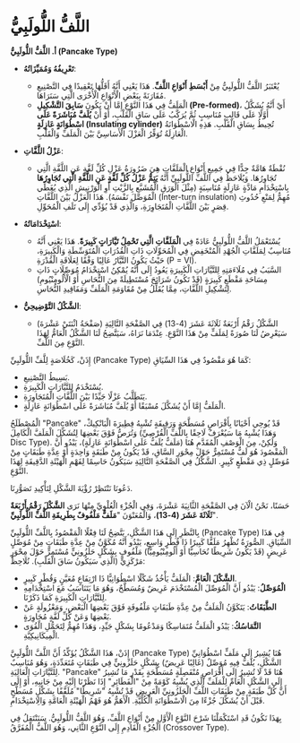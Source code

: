 # اللَّفُّ اللُّولَبِيُّ

**أ. اللَّفُّ اللُّولَبِيُّ (Pancake Type)**

*   **تَعْرِيفُهُ وَمُمَيِّزَاتُهُ**:
    *   يُعْتَبَرُ اللَّفُّ اللُّولَبِيُّ مِنْ **أَبْسَطِ أَنْوَاعِ اللَّفِّ**. هَذَا يَعْنِي أَنَّهُ أَقَلُّهَا تَعْقِيدًا فِي التَّصْنِيعِ مُقَارَنَةً بِبَعْضِ الْأَنْوَاعِ الْأُخْرَى الَّتِي سَنَرَاهَا.
    *   الْمَلَفُّ فِي هَذَا النَّوْعِ إِمَّا أَنْ يَكُونَ **سَابِقَ التَّشْكِيلِ (Pre-formed)**، أَيْ أَنَّهُ يُشَكَّلُ أَوَّلًا عَلَى قَالِبٍ مُنَاسِبٍ ثُمَّ يُرَكَّبُ عَلَى سَاقِ الْقَلْبِ، أَوْ أَنْ **يُلَفَّ مُبَاشَرَةً عَلَى اسْطُوَانَةٍ عَازِلَةٍ (Insulating cylinder)** تُحِيطُ بِسَاقِ الْقَلْبِ. هَذِهِ الْاسْطُوَانَةُ الْعَازِلَةُ تُوَفِّرُ الْعَزْلَ الْأَسَاسِيَّ بَيْنَ الْمَلَفِّ وَالْقَلْبِ.

*   **عَزْلُ اللَّفَّاتِ**:
    *   نُقْطَةٌ هَامَّةٌ جِدًّا فِي جَمِيعِ أَنْوَاعِ الْمَلَفَّاتِ هِيَ ضَرُورَةُ عَزْلِ كُلِّ لَفَّةٍ عَنِ اللَّفَّةِ الَّتِي تُجَاوِرُهَا. وَيُلَاحَظُ فِي اللَّفِّ اللُّولَبِيِّ أَنَّهُ **يَتِمُّ عَزْلُ كُلِّ لَفَّةٍ عَنِ اللَّفَّةِ الَّتِي تُجَاوِرُهَا** بِاسْتِخْدَامِ مَادَّةٍ عَازِلَةٍ مُنَاسِبَةٍ (مِثْلَ الْوَرَقِ الْمُشَبَّعِ بِالزَّيْتِ أَوِ الْوَرْنِيشِ الَّذِي يُغَطِّي الْمُوَصِّلَ نَفْسَهُ). هَذَا الْعَزْلُ بَيْنَ اللَّفَّاتِ (Inter-turn insulation) مُهِمٌّ لِمَنْعِ حُدُوثِ قِصَرٍ بَيْنَ اللَّفَّاتِ الْمُتَجَاوِرَةِ، وَالَّذِي قَدْ يُؤَدِّي إِلَى تَلَفِ الْمُحَوِّلِ.

*   **اسْتِخْدَامَاتُهُ**:
    *   يُسْتَعْمَلُ اللَّفُّ اللُّولَبِيُّ عَادَةً فِي **الْمَلَفَّاتِ الَّتِي تَحْمِلُ تَيَّارَاتٍ كَبِيرَةً**. هَذَا يَعْنِي أَنَّهُ مُنَاسِبٌ لِمَلَفَّاتِ الْجُهْدِ الْمُنْخَفِضِ فِي الْمُحَوِّلَاتِ ذَاتِ الْقُدُرَاتِ الْمُتَوَسِّطَةِ وَالْكَبِيرَةِ، حَيْثُ يَكُونُ التَّيَّارُ عَالِيًا وَفْقًا لِعَلَاقَةِ الْقُدْرَةِ (P = VI).
    *   السَّبَبُ فِي مُلَاءَمَتِهِ لِلتَّيَّارَاتِ الْكَبِيرَةِ يَعُودُ إِلَى أَنَّهُ يُمْكِنُ اسْتِخْدَامُ مُوَصِّلَاتٍ ذَاتِ مِسَاحَةِ مَقْطَعٍ كَبِيرَةٍ (قَدْ تَكُونُ شَرَائِحَ مُسْتَطِيلَةً مِنَ النُّحَاسِ أَوْ الْأَلُومِنْيُومِ) لِتَشْكِيلِ اللَّفَّاتِ، مِمَّا يُقَلِّلُ مِنْ مُقَاوَمَةِ الْمَلَفِّ وَمَفَاقِيدِ النُّحَاسِ.

*   **الشَّكْلُ التَّوْضِيحِيُّ**:
    *   الشَّكْلُ رَقْمُ أَرْبَعَةٌ  ثَلَاثَةَ عَشَرَ (4-13) فِي الصَّفْحَةِ التَّالِيَةِ (صَفْحَةُ اثْنَتَيْ عَشْرَةَ) سَيَعْرِضُ لَنَا صُورَةً لِمَلَفٍّ مِنْ هَذَا النَّوْعِ. عِنْدَمَا نَرَاهُ، سَيَتَّضِحُ لَنَا الشَّكْلُ الْعَامُّ لِهَذَا النَّوْعِ مِنَ اللَّفِّ.

إِذَنْ، كَخُلَاصَةٍ لِلَّفِّ اللُّولَبِيِّ (Pancake Type) كَمَا هُوَ مَقْصُودٌ فِي هَذَا السِّيَاقِ:
*   بَسِيطُ التَّصْنِيعِ.
*   يُسْتَخْدَمُ لِلتَّيَّارَاتِ الْكَبِيرَةِ.
*   يَتَطَلَّبُ عَزْلًا جَيِّدًا بَيْنَ اللَّفَّاتِ الْمُتَجَاوِرَةِ.
*   الْمَلَفُّ إِمَّا أَنْ يُشَكَّلَ مُسْبَقًا أَوْ يُلَفَّ مُبَاشَرَةً عَلَى اسْطُوَانَةٍ عَازِلَةٍ.

الْمُصْطَلَحُ "Pancake" قَدْ يُوحِي أَحْيَانًا بِأَقْرَاصٍ مُسَطَّحَةٍ وَرَقِيقَةٍ تُشْبِهُ فِطِيرَةَ الْبَانْكِيكْ، وَتُرَصُّ فَوْقَ بَعْضِهَا لِتُشَكِّلَ الْمَلَفَّ الْكَامِلَ (وَهَذَا يُشْبِهُ مَا سَيُعْرَفُ لَاحِقًا بِاللَّفِّ الْقُرْصِيِّ Disc Type). وَلَكِنْ، مِنَ الْوَصْفِ الْمُقَدَّمِ هُنَا (مَلَفٌّ يُلَفُّ عَلَى اسْطُوَانَةٍ عَازِلَةٍ)، يَبْدُو أَنَّ الْمَقْصُودَ هُوَ لَفٌّ مُسْتَمِرٌّ حَوْلَ مِحْوَرِ السَّاقِ، قَدْ يَكُونُ مِنْ طَبَقَةٍ وَاحِدَةٍ أَوْ عِدَّةِ طَبَقَاتٍ مِنْ مُوَصِّلٍ ذِي مَقْطَعٍ كَبِيرٍ. الشَّكْلُ فِي الصَّفْحَةِ التَّالِيَةِ سَيَكُونُ حَاسِمًا لِفَهْمِ الْهَيْئَةِ الدَّقِيقَةِ لِهَذَا النَّوْعِ.

دَعُونَا نَنْتَظِرْ رُؤْيَةَ الشَّكْلِ لِتَأْكِيدِ تَصَوُّرِنَا.

حَسَنًا، نَحْنُ الْآنَ فِي الصَّفْحَةِ الثَّانِيَةَ عَشْرَةَ، وَفِي الْجُزْءِ الْعُلْوِيِّ مِنْهَا نَرَى **الشَّكْلَ رَقْمُ أَرْبَعَةٌ  ثَلَاثَةَ عَشَرَ (4-13)**، وَالْمُعَنْوَنَ "**مَلَفٌّ مَلْفُوفٌ بِطَرِيقَةِ اللَّفِّ اللُّولَبِيِّ**".

بِالنَّظَرِ إِلَى هَذَا الشَّكْلِ، يَتَّضِحُ لَنَا فِعْلًا الْمَقْصُودُ بِاللَّفِّ اللُّولَبِيِّ (Pancake Type) فِي هَذَا السِّيَاقِ. الصُّورَةُ تُظْهِرُ مَلَفًّا كَبِيرًا ذَا قُطْرٍ وَاسِعٍ، يَبْدُو أَنَّهُ مُكَوَّنٌ مِنْ عِدَّةِ طَبَقَاتٍ مِنْ مُوَصِّلٍ عَرِيضٍ (قَدْ يَكُونُ شَرِيطًا نُحَاسِيًّا أَوْ أَلُومِنْيُومِيًّا) مَلْفُوفٍ بِشَكْلٍ حَلَزُونِيٍّ مُسْتَمِرٍّ حَوْلَ مِحْوَرٍ مَرْكَزِيٍّ (الَّذِي سَيَكُونُ سَاقَ الْقَلْبِ). نُلَاحِظُ:

*   **الشَّكْلَ الْعَامَّ**: الْمَلَفُّ يَأْخُذُ شَكْلًا اسْطُوَانِيًّا ذَا ارْتِفَاعٍ مُعَيَّنٍ وَقُطْرٍ كَبِيرٍ.
*   **الْمُوَصِّلُ**: يَبْدُو أَنَّ الْمُوَصِّلَ الْمُسْتَخْدَمَ عَرِيضٌ وَمُسَطَّحٌ، وَهُوَ مَا يَتَنَاسَبُ مَعَ اسْتِخْدَامِهِ لِلتَّيَّارَاتِ الْكَبِيرَةِ كَمَا ذَكَرْنَا.
*   **الطَّبَقَاتُ**: يَتَكَوَّنُ الْمَلَفُّ مِنْ عِدَّةِ طَبَقَاتٍ مَلْفُوفَةٍ فَوْقَ بَعْضِهَا الْبَعْضِ، وَمَعْزُولَةٍ عَنْ بَعْضِهَا وَعَنْ كُلِّ لَفَّةٍ مُجَاوِرَةٍ.
*   **التَّمَاسُكُ**: يَبْدُو الْمَلَفُّ مُتَمَاسِكًا وَمَدْعُومًا بِشَكْلٍ جَيِّدٍ، وَهَذَا مُهِمٌّ لِتَحَمُّلِ الْقُوَى الْمِيكَانِيكِيَّةِ.

إِذَنْ، هَذَا الشَّكْلُ يُؤَكِّدُ أَنَّ اللَّفَّ اللُّولَبِيَّ (Pancake Type) هُنَا يُشِيرُ إِلَى مَلَفٍّ اسْطُوَانِيِّ الشَّكْلِ، يُلَفُّ فِيهِ مُوَصِّلٌ (غَالِبًا عَرِيضٌ) بِشَكْلٍ حَلَزُونِيٍّ فِي طَبَقَاتٍ مُتَعَدِّدَةٍ، وَهُوَ مُنَاسِبٌ لِلتَّيَّارَاتِ الْعَالِيَةِ. "Pancake" هُنَا قَدْ لَا تُشِيرُ إِلَى أَقْرَاصٍ مُنْفَصِلَةٍ مُسَطَّحَةٍ بِقَدْرِ مَا تُشِيرُ إِلَى الشَّكْلِ الْعَامِّ لِلْمَلَفِّ الَّذِي يُشْبِهُ كَوْمَةً مِنْ "الْفَطَائِرِ" إِذَا نَظَرْنَا إِلَيْهِ مِنْ جَانِبِهِ، أَوْ إِلَى أَنَّ كُلَّ طَبَقَةٍ مِنْ طَبَقَاتِ اللَّفِّ الْحَلَزُونِيِّ الْعَرِيضِ قَدْ تُشْبِهُ "شَرِيطًا" مُلَفَّفًا بِشَكْلٍ مُسَطَّحٍ قَبْلَ أَنْ يُشَكِّلَ جُزْءًا مِنَ الْاسْطُوَانَةِ الْكُلِّيَّةِ. الْأَهَمُّ هُوَ فَهْمُ الْهَيْئَةِ الْعَامَّةِ وَالِاسْتِخْدَامِ.

بِهَذَا نَكُونُ قَدِ اسْتَكْمَلْنَا شَرْحَ النَّوْعِ الْأَوَّلِ مِنْ أَنْوَاعِ اللَّفِّ، وَهُوَ اللَّفُّ اللُّولَبِيُّ.
سَنَنْتَقِلُ فِي الْجُزْءِ الْقَادِمِ إِلَى النَّوْعِ الثَّانِي، وَهُوَ اللَّفُّ الْمُفَرَّقُ (Crossover Type).